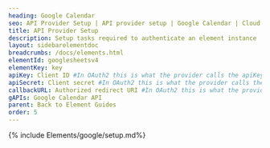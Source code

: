```yaml
---
heading: Google Calendar
seo: API Provider Setup | API provider setup | Google Calendar | Cloud Elements API Docs
title: API Provider Setup
description: Setup tasks required to authenticate an element instance
layout: sidebarelementdoc
breadcrumbs: /docs/elements.html
elementId: googlesheetsv4
elementKey: key
apiKey: Client ID #In OAuth2 this is what the provider calls the apiKey, like Client ID, Consumer Key, API Key, or just Key
apiSecret: Client secret #In OAuth2 this is what the provider calls the apiSecret, like Client Secret, Consumer Secret, API Secret, or just Secret
callbackURL: Authorized redirect URI #In OAuth2 this is what the provider calls the callbackURL, like Redirect URL, App URL, or just Callback URL
gAPIs: Google Calendar API
parent: Back to Element Guides
order: 5
---
```


{% include Elements/google/setup.md%}
